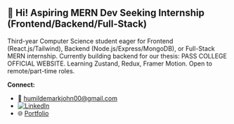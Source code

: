 ## 👋 Hi! Aspiring MERN Dev Seeking Internship (Frontend/Backend/Full-Stack)


Third-year Computer Science student eager for Frontend (React.js/Tailwind), Backend (Node.js/Express/MongoDB), or Full-Stack MERN internship. Currently building backend for our thesis: PASS COLLEGE OFFICIAL WEBSITE. Learning Zustand, Redux, Framer Motion. Open to remote/part-time roles.

**Connect:**

* 📧 [humildemarkjohn00@gmail.com](mailto:humildemarkjohn00@gmail.com)
* <a href="https://www.linkedin.com/in/mark-john-humilde-633171362/" target="_blank"><img src="https://img.shields.io/badge/LinkedIn-%230077B5.svg?style=for-the-badge&logo=linkedin&logoColor=white" alt="LinkedIn"></a>
* 🌐 [Portfolio](https://c063f90c.portfolio-8c1.pages.dev/)
